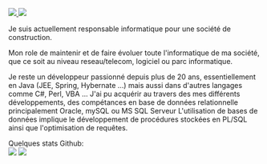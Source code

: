 

<a href link="https://www.linkedin.com/in/damien-slowensky-18ba6084/"/> <img src="https://img.shields.io/badge/linkedin--lightgrey?style=social&logo=linkedin"> <a/>
<a href link="mailto:damien.slowensky@gmail.com"/> <img src="https://img.shields.io/badge/Email--lightgrey?style=social&logo=gmail"> <a/>

Je suis actuellement responsable informatique pour une société de construction.

Mon role de maintenir et de faire évoluer toute l'informatique de ma société, que ce soit au niveau reseau/telecom, logiciel ou parc informatique.

Je reste un développeur passionné depuis plus de 20 ans, essentiellement en Java (JEE, Spring, Hybernate ...) mais aussi dans d'autres langages comme C#, Perl, VBA ...
J'ai pu acquérir au travers des mes différents développements, des compétances en base de données relationnelle principalement Oracle, mySQL ou MS SQL Serveur
L'utilisation de bases de données implique le développement de procédures stockées en PL/SQL ainsi que l'optimisation de requêtes.


Quelques stats Github:<br>
<span style="align=center">
  ![](https://github-readme-stats.vercel.app/api/top-langs/?username=DodgerDam&theme=radical&hide_langs_below=8)
  ![](https://github-readme-stats.vercel.app/api?username=DodgerDam&show_icons=true&theme=radical&count_private=true)
</span>



<!---
DodgerDam/DodgerDam is a ✨ special ✨ repository because its `README.md` (this file) appears on your GitHub profile.
You can click the Preview link to take a look at your changes.
--->
